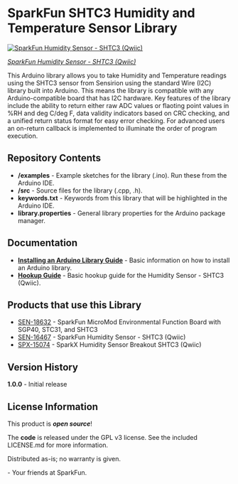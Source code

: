 SparkFun SHTC3 Humidity and Temperature Sensor Library 
========================================

[![SparkFun Humidity Sensor - SHTC3 (Qwiic)](https://cdn.sparkfun.com/assets/parts/1/5/3/3/0/16467-SparkFun_Humidity_Sensor_Breakout_-_SHTC3__Qwiic_-01.jpg)](https://www.sparkfun.com/products/16467)

[*SparkFun Humidity Sensor - SHTC3 (Qwiic)*](https://www.sparkfun.com/products/16467)


This Arduino library allows you to take Humidity and Temperature readings using the SHTC3 sensor from Sensirion using the standard Wire (I2C) library built into Arduino. This means the library is compatible with any Arduino-compatible board that has I2C hardware. Key features of the library include the ability to return either raw ADC values or flaoting point values in %RH and deg C/deg F, data validity indicators based on CRC checking, and a unified return status format for easy error checking. For advanced users an on-return callback is implemented to illuminate the order of program execution. 

Repository Contents
-------------------

* **/examples** - Example sketches for the library (.ino). Run these from the Arduino IDE.
* **/src** - Source files for the library (.cpp, .h).
* **keywords.txt** - Keywords from this library that will be highlighted in the Arduino IDE.
* **library.properties** - General library properties for the Arduino package manager.

Documentation
--------------

* **[Installing an Arduino Library Guide](https://learn.sparkfun.com/tutorials/installing-an-arduino-library)** - Basic information on how to install an Arduino library.
* **[Hookup Guide](https://learn.sparkfun.com/tutorials/sparkfun-humidity-sensor-breakout---shtc3-qwiic-hookup-guide)** - Basic hookup guide for the Humidity Sensor - SHTC3 (Qwiic).

Products that use this Library 
---------------------------------

* [SEN-18632](https://www.sparkfun.com/products/18632) - SparkFun MicroMod Environmental Function Board with SGP40, STC31, and SHTC3
* [SEN-16467](https://www.sparkfun.com/products/16467) - SparkFun Humidity Sensor - SHTC3 (Qwiic)
* [SPX-15074](https://www.sparkfun.com/products/15074) - SparkX Humidity Sensor Breakout SHTC3 (Qwiic)


Version History
---------------
**1.0.0** - Initial release

License Information
-------------------

This product is _**open source**_!

The **code** is released under the GPL v3 license. See the included LICENSE.md for more information.

Distributed as-is; no warranty is given.

\- Your friends at SparkFun.
